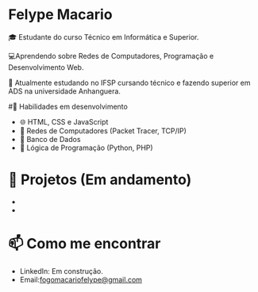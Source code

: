 # Felype Macario

🎓 Estudante do curso Técnico em Informática e Superior.

💻Aprendendo sobre Redes de Computadores, Programação e Desenvolvimento Web.  

🔧 Atualmente estudando no IFSP cursando técnico e fazendo superior em ADS na universidade Anhanguera.  

#🚀 Habilidades em desenvolvimento
- 🌐 HTML, CSS e JavaScript
- 📡 Redes de Computadores (Packet Tracer, TCP/IP)
- 💾 Banco de Dados
- 🐍 Lógica de Programação (Python, PHP)

# 📂 Projetos (Em andamento)
-
-


# 📫 Como me encontrar
- LinkedIn: Em construção.
- Email:fogomacariofelype@gmail.com
